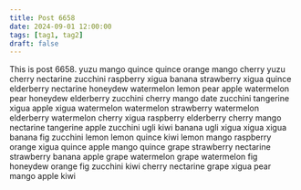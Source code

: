 ```yaml
---
title: Post 6658
date: 2024-09-01 12:00:00
tags: [tag1, tag2]
draft: false
---
```

This is post 6658.
yuzu
mango
quince
quince
orange
mango
cherry
yuzu
cherry
nectarine
zucchini
raspberry
xigua
banana
strawberry
xigua
quince
elderberry
nectarine
honeydew
watermelon
lemon
pear
apple
watermelon
pear
honeydew
elderberry
zucchini
cherry
mango
date
zucchini
tangerine
xigua
apple
xigua
watermelon
watermelon
strawberry
watermelon
elderberry
watermelon
cherry
xigua
raspberry
elderberry
cherry
mango
nectarine
tangerine
apple
zucchini
ugli
kiwi
banana
ugli
xigua
xigua
xigua
banana
fig
zucchini
lemon
lemon
quince
kiwi
lemon
mango
raspberry
orange
xigua
quince
apple
mango
quince
grape
strawberry
nectarine
strawberry
banana
apple
grape
watermelon
grape
watermelon
fig
honeydew
orange
fig
zucchini
kiwi
cherry
nectarine
grape
xigua
pear
mango
apple
kiwi
